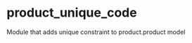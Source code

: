 product_unique_code
===================

Module that adds unique constraint to product.product model
